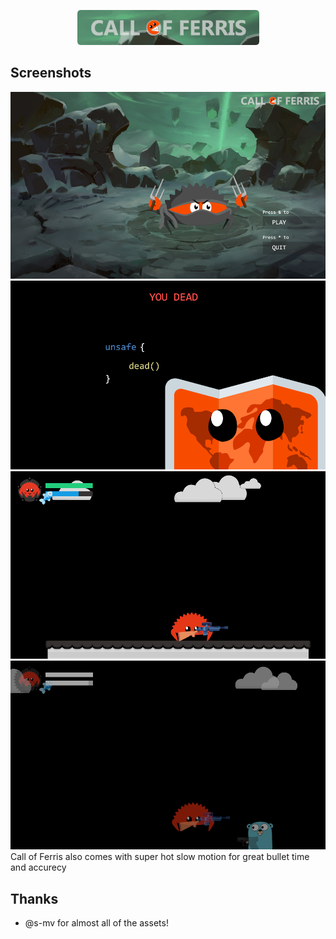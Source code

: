 <p align="center"><img src="misc/logo.png"></p>

## Screenshots

<img src="misc/menu.png">
<img src="misc/dead.png">
<img src="misc/gameplay-1.png">
<img src="misc/gameplay-2.png">
Call of Ferris also comes with super hot slow motion for great bullet time and accurecy

## Thanks
- @s-mv for almost all of the assets!